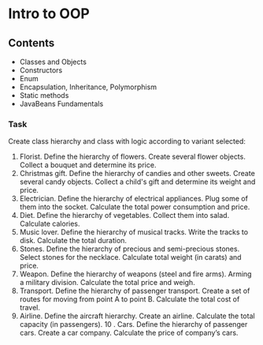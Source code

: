 # Intro to OOP


## Contents
+ Classes and Objects
+ Constructors
+ Enum
+ Encapsulation, Inheritance, Polymorphism
+ Static methods
+ JavaBeans Fundamentals


### Task
Create class hierarchy and class with logic according to variant selected:

1. Florist. Define the hierarchy of flowers. Create several flower objects. Collect a bouquet and determine its price.
2. Christmas gift. Define the hierarchy of candies and other sweets. Create several candy objects. Collect a child's gift and determine its weight and price.
3. Electrician. Define the hierarchy of electrical appliances. Plug some of them into the socket. Calculate the total power consumption and price.
4. Diet. Define the hierarchy of vegetables. Collect them into salad. Calculate calories.
5. Music lover. Define the hierarchy of musical tracks. Write the tracks to disk. Calculate the total duration.
6. Stones. Define the hierarchy of precious and semi-precious stones. Select stones for the necklace. Calculate total weight (in carats) and price.
7. Weapon. Define the hierarchy of weapons (steel and fire arms). Arming a military division. Calculate the total price and weigh.
8. Transport. Define the hierarchy of passenger transport. Create a set of routes for moving from point A to point B. Calculate the total cost of travel.
9. Airline. Define the aircraft hierarchy. Create an airline. Calculate the total capacity (in passengers).
10 . Cars. Define the hierarchy of passenger cars. Create a car company. Calculate the price of company’s cars.